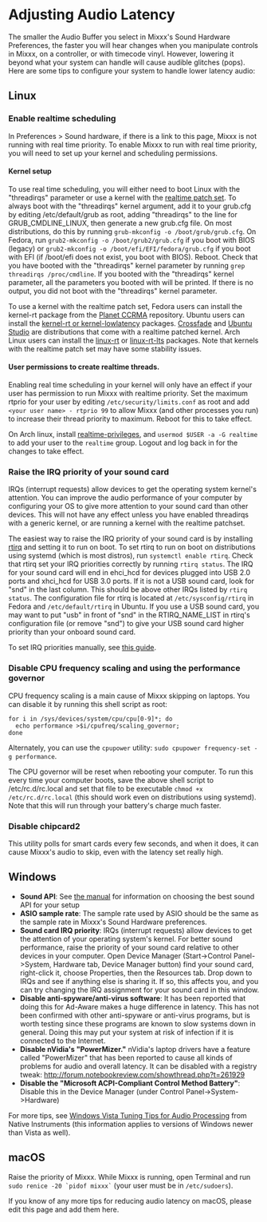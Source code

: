 # Adjusting Audio Latency

The smaller the Audio Buffer you select in Mixxx's Sound Hardware
Preferences, the faster you will hear changes when you manipulate
controls in Mixxx, on a controller, or with timecode vinyl. However,
lowering it beyond what your system can handle will cause audible
glitches (pops). Here are some tips to configure your system to handle
lower latency audio:

## Linux

### Enable realtime scheduling

In Preferences \> Sound hardware, if there is a link to this page, Mixxx
is not running with real time priority. To enable Mixxx to run with real
time priority, you will need to set up your kernel and scheduling
permissions.

#### Kernel setup

To use real time scheduling, you will either need to boot Linux with the
"threadirqs" parameter or use a kernel with the [realtime patch
set](https://rt.wiki.kernel.org/index.php/Main_Page). To always boot
with the "threadirqs" kernel argument, add it to your grub.cfg by
editing /etc/default/grub as root, adding "threadirqs" to the line for
GRUB\_CMDLINE\_LINUX, then generate a new grub.cfg file. On most
distributions, do this by running `grub-mkconfig -o
/boot/grub/grub.cfg`. On Fedora, run `grub2-mkconfig -o
/boot/grub2/grub.cfg` if you boot with BIOS (legacy) or `grub2-mkconfig
-o /boot/efi/EFI/fedora/grub.cfg` if you boot with EFI (if /boot/efi
does not exist, you boot with BIOS). Reboot. Check that you have booted
with the "threadirqs" kernel parameter by running `grep threadirqs
/proc/cmdline`. If you booted with the "threadirqs" kernel parameter,
all the parameters you booted with will be printed. If there is no
output, you did not boot with the "threadirqs" kernel parameter.

To use a kernel with the realtime patch set, Fedora users can install
the kernel-rt package from the [Planet
CCRMA](http://ccrma.stanford.edu/planetccrma/software/) repository.
Ubuntu users can install the [kernel-rt or
kernel-lowlatency](https://help.ubuntu.com/community/UbuntuStudio/RealTimeKernel)
packages. [Crossfade](http://nongnu.org/crossfade) and [Ubuntu
Studio](http://ubuntustudio.org/) are distributions that come with a
realtime patched kernel. Arch Linux users can install the
[linux-rt](https://aur.archlinux.org/packages/linux-rt/) or
[linux-rt-lts](https://aur.archlinux.org/packages/linux-rt-lts/)
packages. Note that kernels with the realtime patch set may have some
stability issues.

#### User permissions to create realtime threads.

Enabling real time scheduling in your kernel will only have an effect if
your user has permission to run Mixxx with realtime priority. Set the
maximum rtprio for your user by editing `/etc/security/limits.conf` as
root and add `<your user name> - rtprio 99` to allow Mixxx (and other
processes you run) to increase their thread priority to maximum. Reboot
for this to take effect.

On Arch linux, install
[realtime-privileges](https://www.archlinux.org/packages/community/any/realtime-privileges/),
and `usermod $USER -a -G realtime` to add your user to the `realtime`
group. Logout and log back in for the changes to take effect.

### Raise the IRQ priority of your sound card

IRQs (interrupt requests) allow devices to get the operating system
kernel's attention. You can improve the audio performance of your
computer by configuring your OS to give more attention to your sound
card than other devices. This will not have any effect unless you have
enabled threadirqs with a generic kernel, or are running a kernel with
the realtime patchset.

The easiest way to raise the IRQ priority of your sound card is by
installing [rtirq](http://www.rncbc.org/archive/#rtirq) and setting it
to run on boot. To set rtirq to run on boot on distributions using
systemd (which is most distros), run `systemctl enable rtirq`. Check
that rtirq set your IRQ priorities correctly by running `rtirq status`.
The IRQ for your sound card will end in ehci\_hcd for devices plugged
into USB 2.0 ports and xhci\_hcd for USB 3.0 ports. If it is not a USB
sound card, look for "snd" in the last column. This should be above
other IRQs listed by `rtirq status`. The configuration file for rtirq is
located at `/etc/sysconfig/rtirq` in Fedora and `/etc/default/rtirq` in
Ubuntu. If you use a USB sound card, you may want to put "usb" in front
of "snd" in the RTIRQ\_NAME\_LIST in rtirq's configuration file (or
remove "snd") to give your USB sound card higher priority than your
onboard sound card.

To set IRQ priorities manually, see [this
guide](http://subversion.ffado.org/wiki/IrqPriorities).

### Disable CPU frequency scaling and using the performance governor

CPU frequency scaling is a main cause of Mixxx skipping on laptops. You
can disable it by running this shell script as root:

    for i in /sys/devices/system/cpu/cpu[0-9]*; do
      echo performance >$i/cpufreq/scaling_governor;
    done

Alternately, you can use the `cpupower` utility: `sudo cpupower
frequency-set -g performance`.

The CPU governor will be reset when rebooting your computer. To run this
every time your computer boots, save the above shell script to
/etc/rc.d/rc.local and set that file to be executable `chmod +x
/etc/rc.d/rc.local` (this should work even on distributions using
systemd). Note that this will run through your battery's charge much
faster.

### Disable chipcard2

This utility polls for smart cards every few seconds, and when it does,
it can cause Mixxx's audio to skip, even with the latency set really
high.

## Windows

  - **Sound API**: See [the
    manual](http://mixxx.org/manual/latest/chapters/configuration.html#audio-api)
    for information on choosing the best sound API for your setup
  - **ASIO sample rate**: The sample rate used by ASIO should be the
    same as the sample rate in Mixxx's Sound Hardware preferences.
  - **Sound card IRQ priority**: IRQs (interrupt requests) allow devices
    to get the attention of your operating system's kernel. For better
    sound performance, raise the priority of your sound card relative to
    other devices in your computer. Open Device Manager (Start-\>Control
    Panel-\>System, Hardware tab, Device Manager button) find your sound
    card, right-click it, choose Properties, then the Resources tab.
    Drop down to IRQs and see if anything else is sharing it. If so,
    this affects you, and you can try changing the IRQ assignment for
    your sound card in this window.
  - **Disable anti-spyware/anti-virus software**: It has been reported
    that doing this for Ad-Aware makes a huge difference in latency.
    This has not been confirmed with other anti-spyware or anti-virus
    programs, but is worth testing since these programs are known to
    slow systems down in general. Doing this may put your system at risk
    of infection if it is connected to the Internet.
  - **Disable nVidia's "PowerMizer."** nVidia's laptop drivers have a
    feature called "PowerMizer" that has been reported to cause all
    kinds of problems for audio and overall latency. It can be disabled
    with a registry tweak:
    <http://forum.notebookreview.com/showthread.php?t=261929>
  - **Disable the "Microsoft ACPI-Compliant Control Method Battery"**:
    Disable this in the Device Manager (under Control
    Panel-\>System-\>Hardware)

For more tips, see [Windows Vista Tuning Tips for Audio
Processing](https://www.native-instruments.com/en/support/knowledge-base/show/314/windows-vista-tuning-tips-for-audio-processing/)
from Native Instruments (this information applies to versions of Windows
newer than Vista as well).

## macOS

Raise the priority of Mixxx. While Mixxx is running, open Terminal and
run `` sudo renice -20 `pidof mixxx` `` (your user must be in
`/etc/sudoers`).

If you know of any more tips for reducing audio latency on macOS, please
edit this page and add them here.
